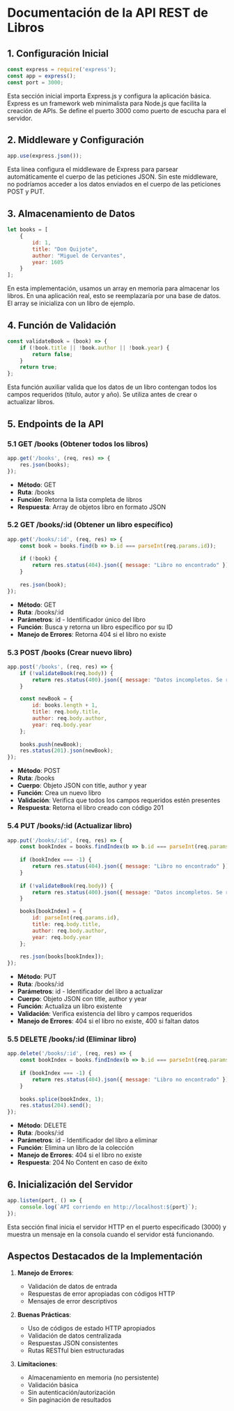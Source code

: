 # Documentación de la API REST de Libros

## 1. Configuración Inicial

```javascript
const express = require('express');
const app = express();
const port = 3000;
```
Esta sección inicial importa Express.js y configura la aplicación básica. Express es un framework web minimalista para Node.js que facilita la creación de APIs. Se define el puerto 3000 como puerto de escucha para el servidor.

## 2. Middleware y Configuración

```javascript
app.use(express.json());
```
Esta línea configura el middleware de Express para parsear automáticamente el cuerpo de las peticiones JSON. Sin este middleware, no podríamos acceder a los datos enviados en el cuerpo de las peticiones POST y PUT.

## 3. Almacenamiento de Datos

```javascript
let books = [
    {
        id: 1,
        title: "Don Quijote",
        author: "Miguel de Cervantes",
        year: 1605
    }
];
```
En esta implementación, usamos un array en memoria para almacenar los libros. En una aplicación real, esto se reemplazaría por una base de datos. El array se inicializa con un libro de ejemplo.

## 4. Función de Validación

```javascript
const validateBook = (book) => {
    if (!book.title || !book.author || !book.year) {
        return false;
    }
    return true;
};
```
Esta función auxiliar valida que los datos de un libro contengan todos los campos requeridos (título, autor y año). Se utiliza antes de crear o actualizar libros.

## 5. Endpoints de la API

### 5.1 GET /books (Obtener todos los libros)
```javascript
app.get('/books', (req, res) => {
    res.json(books);
});
```
- **Método**: GET
- **Ruta**: /books
- **Función**: Retorna la lista completa de libros
- **Respuesta**: Array de objetos libro en formato JSON

### 5.2 GET /books/:id (Obtener un libro específico)
```javascript
app.get('/books/:id', (req, res) => {
    const book = books.find(b => b.id === parseInt(req.params.id));
    
    if (!book) {
        return res.status(404).json({ message: "Libro no encontrado" });
    }
    
    res.json(book);
});
```
- **Método**: GET
- **Ruta**: /books/:id
- **Parámetros**: id - Identificador único del libro
- **Función**: Busca y retorna un libro específico por su ID
- **Manejo de Errores**: Retorna 404 si el libro no existe

### 5.3 POST /books (Crear nuevo libro)
```javascript
app.post('/books', (req, res) => {
    if (!validateBook(req.body)) {
        return res.status(400).json({ message: "Datos incompletos. Se requiere título, autor y año" });
    }

    const newBook = {
        id: books.length + 1,
        title: req.body.title,
        author: req.body.author,
        year: req.body.year
    };
    
    books.push(newBook);
    res.status(201).json(newBook);
});
```
- **Método**: POST
- **Ruta**: /books
- **Cuerpo**: Objeto JSON con title, author y year
- **Función**: Crea un nuevo libro
- **Validación**: Verifica que todos los campos requeridos estén presentes
- **Respuesta**: Retorna el libro creado con código 201

### 5.4 PUT /books/:id (Actualizar libro)
```javascript
app.put('/books/:id', (req, res) => {
    const bookIndex = books.findIndex(b => b.id === parseInt(req.params.id));
    
    if (bookIndex === -1) {
        return res.status(404).json({ message: "Libro no encontrado" });
    }
    
    if (!validateBook(req.body)) {
        return res.status(400).json({ message: "Datos incompletos. Se requiere título, autor y año" });
    }

    books[bookIndex] = {
        id: parseInt(req.params.id),
        title: req.body.title,
        author: req.body.author,
        year: req.body.year
    };
    
    res.json(books[bookIndex]);
});
```
- **Método**: PUT
- **Ruta**: /books/:id
- **Parámetros**: id - Identificador del libro a actualizar
- **Cuerpo**: Objeto JSON con title, author y year
- **Función**: Actualiza un libro existente
- **Validación**: Verifica existencia del libro y campos requeridos
- **Manejo de Errores**: 404 si el libro no existe, 400 si faltan datos

### 5.5 DELETE /books/:id (Eliminar libro)
```javascript
app.delete('/books/:id', (req, res) => {
    const bookIndex = books.findIndex(b => b.id === parseInt(req.params.id));
    
    if (bookIndex === -1) {
        return res.status(404).json({ message: "Libro no encontrado" });
    }
    
    books.splice(bookIndex, 1);
    res.status(204).send();
});
```
- **Método**: DELETE
- **Ruta**: /books/:id
- **Parámetros**: id - Identificador del libro a eliminar
- **Función**: Elimina un libro de la colección
- **Manejo de Errores**: 404 si el libro no existe
- **Respuesta**: 204 No Content en caso de éxito

## 6. Inicialización del Servidor

```javascript
app.listen(port, () => {
    console.log(`API corriendo en http://localhost:${port}`);
});
```
Esta sección final inicia el servidor HTTP en el puerto especificado (3000) y muestra un mensaje en la consola cuando el servidor está funcionando.

## Aspectos Destacados de la Implementación

1. **Manejo de Errores**:
   - Validación de datos de entrada
   - Respuestas de error apropiadas con códigos HTTP
   - Mensajes de error descriptivos

2. **Buenas Prácticas**:
   - Uso de códigos de estado HTTP apropiados
   - Validación de datos centralizada
   - Respuestas JSON consistentes
   - Rutas RESTful bien estructuradas

3. **Limitaciones**:
   - Almacenamiento en memoria (no persistente)
   - Validación básica
   - Sin autenticación/autorización
   - Sin paginación de resultados

